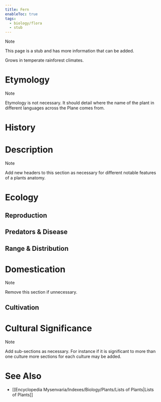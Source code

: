 ```yaml
---
title: Fern
enableToc: true
tags:
  - biology/flora
  - stub
---
```


> [!note]
> This page is a stub and has more information that can be added.

Grows in temperate rainforest climates.
# Etymology

> [!note]
> Etymology is not necessary. It should detail where the name of the plant in different languages across the Plane comes from.


# History

# Description

> [!note]
> Add new headers to this section as necessary for different notable features of a plants anatomy.


# Ecology
## Reproduction

## Predators & Disease

## Range & Distribution

# Domestication

> [!note]
> Remove this section if unnecessary.


## Cultivation

# Cultural Significance 

> [!note]
> Add sub-sections as necessary. For instance if it is significant to more than one culture more sections for each culture may be added.

# See Also
- [[Encyclopedia Mysenvaria/Indexes/Biology/Plants/Lists of Plants|Lists of Plants]]